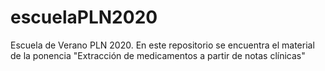 # escuelaPLN2020
Escuela de Verano PLN 2020.
En este repositorio se encuentra el material de la ponencia "Extracción de medicamentos a partir de notas clínicas"
